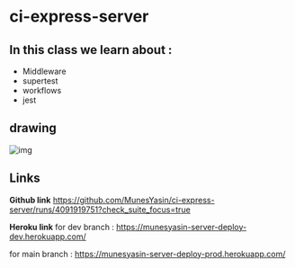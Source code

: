 # ci-express-server
 
 ## In this class we learn about :

 * Middleware 
 * supertest
 * workflows 
 * jest 







## drawing 

![img](https://raw.githubusercontent.com/LTUC/amman-javascript-401d13/main/class-01b/whiteboard/ci-cd-tdd.png)

## Links 
 
**Github link** 
https://github.com/MunesYasin/ci-express-server/runs/4091919751?check_suite_focus=true

**Heroku link**
 for dev branch : https://munesyasin-server-deploy-dev.herokuapp.com/ 
 
 for main branch : https://munesyasin-server-deploy-prod.herokuapp.com/ 











